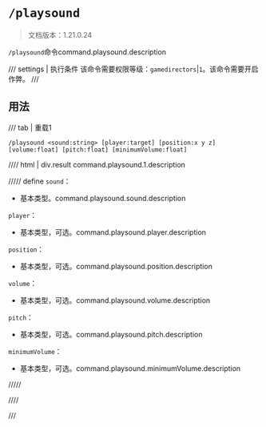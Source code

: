 # `/playsound`

> 文档版本：1.21.0.24

`/playsound`命令command.playsound.description

/// settings | 执行条件
该命令需要权限等级：`gamedirectors`|`1`。该命令需要开启作弊。
///

## 用法

/// tab | 重载1
```mcfunction
/playsound <sound:string> [player:target] [position:x y z] [volume:float] [pitch:float] [minimumVolume:float]
```

//// html | div.result
command.playsound.1.description

///// define
`sound`：<!-- md:samp string -->

- 基本类型。command.playsound.sound.description

`player`：<!-- md:samp target -->

- 基本类型，可选。command.playsound.player.description

`position`：<!-- md:samp x y z -->

- 基本类型，可选。command.playsound.position.description

`volume`：<!-- md:samp float -->

- 基本类型，可选。command.playsound.volume.description

`pitch`：<!-- md:samp float -->

- 基本类型，可选。command.playsound.pitch.description

`minimumVolume`：<!-- md:samp float -->

- 基本类型，可选。command.playsound.minimumVolume.description


/////

////

///
